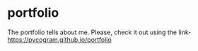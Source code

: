 # portfolio
The portfolio tells about me. Please, check it out using the link- https://pycogram.github.io/portfolio
